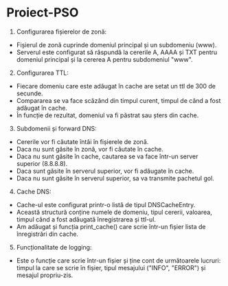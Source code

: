 # Proiect-PSO
1. Configurarea fișierelor de zonă:
- Fișierul de zonă cuprinde domeniul principal și un subdomeniu (www).
- Serverul este configurat să răspundă la cererile A, AAAA și TXT pentru domeniul principal și la cererea A pentru subdomeniul "www".

2. Configurarea TTL:
- Fiecare domeniu care este adăugat în cache are setat un ttl de 300 de secunde.
- Compararea se va face scăzând din timpul curent, timpul de când a fost adăugat în cache.
- În funcție de rezultat, domeniul va fi păstrat sau șters din cache.

3. Subdomenii și forward DNS:
- Cererile vor fi căutate întâi în fișierele de zonă.
- Daca nu sunt găsite în zonă, vor fi căutate în cache.
- Daca nu sunt găsite în cache, cautarea se va face într-un server superior (8.8.8.8).
- Daca sunt găsite în serverul superior, vor fi adăugate în cache.
- Daca nu sunt găsite în serverul superior, sa va transmite pachetul gol.

4. Cache DNS:
- Cache-ul este configurat printr-o listă de tipul DNSCacheEntry.
- Această structură conține numele de domeniu, tipul cererii, valoarea, timpul când a fost adăugată înregistrarea și ttl-ul.
- Am adăugat și funcția print_cache() care scrie într-un fișier lista de înregistrări din cache.

5. Funcționalitate de logging:
- Este o funcție care scrie într-un fișier și ține cont de următoarele lucruri: timpul la care se scrie în fișier, tipul mesajului ("INFO", "ERROR") și mesajul propriu-zis.
